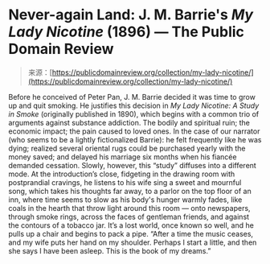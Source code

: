 <!--yml
category: 未分类
date: 2024-05-27 14:45:49
-->

# Never-again Land: J. M. Barrie's *My Lady Nicotine* (1896) — The Public Domain Review

> 来源：[https://publicdomainreview.org/collection/my-lady-nicotine/](https://publicdomainreview.org/collection/my-lady-nicotine/)

[](#p-0-0)

Before he conceived of Peter Pan, J. M. Barrie decided it was time to grow up and quit smoking. He justifies this decision in *My Lady Nicotine: A Study in Smoke* (originally published in 1890), which begins with a common trio of arguments against substance addiction. The bodily and spiritual ruin; the economic impact; the pain caused to loved ones. In the case of our narrator (who seems to be a lightly fictionalized Barrie): he felt frequently like he was dying; realized several oriental rugs could be purchased yearly with the money saved; and delayed his marriage six months when his fiancée demanded cessation. Slowly, however, this “study” diffuses into a different mode. At the introduction’s close, fidgeting in the drawing room with postprandial cravings, he listens to his wife sing a sweet and mournful song, which takes his thoughts far away, to a parlor on the top floor of an inn, where time seems to slow as his body's hunger warmly fades, like coals in the hearth that throw light around this room — onto newspapers, through smoke rings, across the faces of gentleman friends, and against the contours of a tobacco jar. It’s a lost world, once known so well, and he pulls up a chair and begins to pack a pipe. “After a time the music ceases, and my wife puts her hand on my shoulder. Perhaps I start a little, and then she says I have been asleep. This is the book of my dreams.”